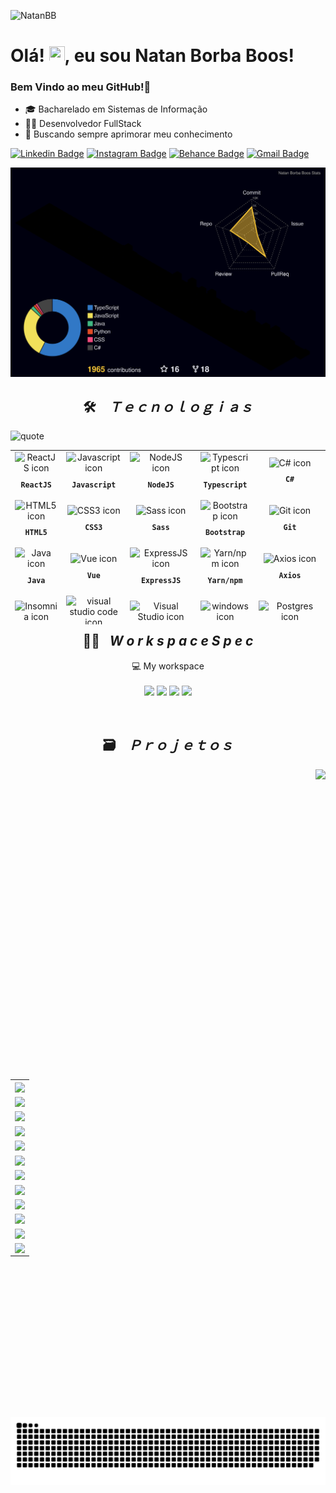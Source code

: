 <p align="left"><img src="https://komarev.com/ghpvc/?username=NatanBB" alt="NatanBB" /></p>

<h1 align = "justify"> Olá! <img src="https://media.giphy.com/media/hvRJCLFzcasrR4ia7z/giphy.gif" width="25px" height="25px">, eu sou Natan Borba Boos! </h1>
<h3>Bem Vindo ao meu GitHub!🚀</h3>

- 🎓 Bacharelado em Sistemas de Informação
- 👨‍💻 Desenvolvedor FullStack
- 🚀 Buscando sempre aprimorar meu conhecimento

[![Linkedin Badge](https://img.shields.io/badge/-Linkedin-blue?style=flat-square&logo=Linkedin&logoColor=white&link=https://www.linkedin.com/in/natan-borba-boos-a0a71b203/)](https://www.linkedin.com/in/natan-borba-boos/)
[![Instagram Badge](https://img.shields.io/badge/-Instagram-purple?style=flat-square&logo=instagram&logoColor=white&link=https://www.instagram.com/natan_borbaboos/)](https://www.instagram.com/natan_boos/)
[![Behance Badge](https://img.shields.io/badge/-Behance-blue?style=flat-square&logo=behance&logoColor=white&link=https://www.behance.net/natanborba/)](https://www.behance.net/natanborba)
[![Gmail Badge](https://img.shields.io/badge/-natanborba77@gmail.com-c14438?style=flat-square&logo=Gmail&logoColor=white&link=mailto:natansl@gmail.com)](mailto:natanborba77@gmail.com)

![Status](./assets/profile-night-rainbow.svg)
 
<h2 align="center">🛠️ &ensp; <i>Ｔｅｃｎｏｌｏｇｉａｓ</i></h2>
<img align="left" width="210px" alt="quote" src="https://quotes-github-readme.vercel.app/api?type=vertical&theme=tokyonight"/>
<table align="right" height="279px">
  <tr>
    <td align="center">
      <img src="https://skillicons.dev/icons?i=react" width="65px" alt="ReactJS icon"/><br>
      <sub>
        <b>
          <pre>ReactJS</pre>
        </b>
      </sub>
    </td>
    <td align="center">
      <img src="https://skillicons.dev/icons?i=javascript" width="65px" alt="Javascript icon"/><br>
      <sub>
        <b>
          <pre>Javascript</pre>
        </b>
      </sub>
    </td>
    <td align="center">
      <img src="https://skillicons.dev/icons?i=nodejs" width="65px" alt="NodeJS icon"/><br>
      <sub>
        <b>
          <pre>NodeJS</pre>
        </b>
      </sub>
    </td>
    <td align="center">
      <img src="https://skillicons.dev/icons?i=ts" width="65px" alt="Typescript icon"/><br>
      <sub>
        <b>
          <pre>Typescript</pre> 
        </b>
      </sub>
    </td>
    <td align="center">
      <img src="https://skillicons.dev/icons?i=cs" width="65px" alt="C# icon"/><br>
      <sub>
        <b>
          <pre>C#</pre>
        </b>
      </sub>
    </td>
  </tr>
  </tr>
  <tr>
    <td align="center">
      <img src="https://skillicons.dev/icons?i=html" width="65px" alt="HTML5 icon"/><br>
      <sub>
        <b>
          <pre>HTML5</pre>
        </b>
      </sub>
    </td>
    <td align="center">
      <img src="https://skillicons.dev/icons?i=css" width="65px" alt="CSS3 icon"/><br>
      <sub>
        <b>
          <pre>&ensp;CSS3&ensp;</pre>
        </b>
      </sub>
    </td>
    <td align="center">
      <img src="https://skillicons.dev/icons?i=sass" width="60px" alt="Sass icon"/><br>
      <sub>
        <b>
          <pre>Sass</pre>
        </b>
      </sub>
    </td>
    <td align="center">
      <img src="https://skillicons.dev/icons?i=bootstrap" width="65px" alt="Bootstrap icon"/><br>
      <sub>
        <b>
          <pre>Bootstrap</pre>
        </b>
      </sub>
    </td>
    <td align="center" width="100px;">
      <img src="https://skillicons.dev/icons?i=git" width="65px" alt="Git icon"/><br>
      <sub>
        <b>
          <pre>&emsp;Git&emsp;</pre>
        </b>
      </sub>
    </td>
  </tr>
  <tr>
    <td align="center">
      <img src="https://skillicons.dev/icons?i=java" width="65px" alt="Java icon"/><br>
      <sub>
        <b>
          <pre>Java</pre>
        </b>
      </sub>
    </td>
    <td align="center">
      <img src="https://skillicons.dev/icons?i=vue" width="65px" alt="Vue icon"/><br>
      <sub>
        <b>
          <pre>Vue</pre>
        </b>
      </sub>
    </td>
    <td align="center">
      <img src="https://skillicons.dev/icons?i=express" width="65px" alt="ExpressJS icon"/><br>
      <sub>
        <b>
          <pre>ExpressJS</pre>
        </b>
      </sub>
    </td>
    <td align="center">
      <img src="https://user-images.githubusercontent.com/86276393/177162603-b078ec0b-5097-4067-9e04-f2e260e298a8.png" width="65px" alt="Yarn/npm icon"/><br>
      <sub>
        <b>
          <pre>Yarn/npm</pre>
        </b>
      </sub>
    </td>
    <td align="center">
      <img src="https://user-images.githubusercontent.com/86276393/177149370-01f7c4a4-9763-478f-938c-ec3d4e7c76c5.png" width="65px" alt="Axios icon"/><br>
      <sub>
        <b>
          <pre>&ensp;Axios&ensp;</pre>
        </b>
      </sub>
    </td>
  </tr>
  <tr>
    <td align="center">
      <img src="https://user-images.githubusercontent.com/86276393/177148580-f21f8f32-113c-499c-8c4d-f03412137f82.svg" width="65px" alt="Insomnia icon"/><br>
      <sub>
        <b>
          <pre>Insomnia</pre>
        </b>
      </sub>
    </td>
    <td align="center">
      <img src="https://skillicons.dev/icons?i=vscode" width="65px" alt="visual studio code icon"/><br>
      <sub>
        <b>
          <pre>VSCode</pre>
        </b>
      </sub>
    </td>
    <td align="center">
      <img src="https://skillicons.dev/icons?i=visualstudio" width="65px" alt="Visual Studio icon"/><br>
      <sub>
        <b>
          <pre>Visual Studio</pre>
        </b>
      </sub>
    </td>
    <td align="center">
      <img src="https://user-images.githubusercontent.com/86276393/195136732-47fe1df9-2591-445a-bfac-fe540315f2a5.svg" width="65px" alt="windows icon"/><br>
      <sub>
        <b>
          <pre>Windows</pre>
        </b>
      </sub>
    </td>
    <td align="center">
      <img src="https://skillicons.dev/icons?i=postgres" width="65px" alt="Postgres icon"/><br>
      <sub>
        <b>
          <pre>Postgres</pre>
        </b>
      </sub>
    </td>
  </tr>
  <tr>
    <td align="center">
      <img src="https://skillicons.dev/icons?i=aws" width="65px" alt="AWS icon"/><br>
      <sub>
        <b>
          <pre>AWS</pre>
        </b>
      </sub>
    </td>
    <td align="center">
      <img src="https://skillicons.dev/icons?i=python" width="65px" alt="Python icon"/><br>
      <sub>
        <b>
          <pre>Python</pre>
        </b>
      </sub>
    </td>
    <td align="center">
      <img src="https://skillicons.dev/icons?i=nextjs" width="65px" alt="Next icon"/><br>
      <sub>
        <b>
          <pre>Next</pre>
        </b>
      </sub>
    </td>
    <td align="center">
      <img src="https://skillicons.dev/icons?i=dotnet" width="65px" alt="dotnet icon"/><br>
      <sub>
        <b>
          <pre>.NET</pre>
        </b>
      </sub>
    </td>
  </tr>
</table>
<br><br><br><br><br><br><br><br><br><br><br><br><br><br><br>
 
 
<h2 align="center">👨‍💻 &ensp;<i>W o r k s p a c e  S p e c</i></h2>

<p align='center'>
  💻 My workspace<br/><br/>
  <img src="https://img.shields.io/badge/windows-%230078D6.svg?&style=for-the-badge&logo=windows&logoColor=white" />
  <img src="https://img.shields.io/badge/intel-core%20i5%2010th-%230071C5.svg?&style=for-the-badge&logo=intel&logoColor=white" />
  <img src="https://img.shields.io/badge/RAM-20GB-%230071C5.svg?&style=for-the-badge&logoColor=white" />
  <img src="https://img.shields.io/badge/nvidia-gtx%201050Ti-%2376B900.svg?&style=for-the-badge&logo=nvidia&logoColor=white" />
</p>
<br>

<h2 align="center">🗃️ &ensp; <i>Ｐｒｏｊｅｔｏｓ</i></h2>
<img align="right" height="496px" src="https://github-readme-stats.vercel.app/api/top-langs/?username=NatanBB&langs_count=8&theme=tokyonight&hide_border=true">
<table height="495px">
  <tr>
    <td>
    <a href="https://github.com/NatanBB/portfolioNatan" target="_blank">
      <img align="center" src="https://github-readme-stats.vercel.app/api/pin/?username=NatanBB&repo=portfolioNatan&theme=tokyonight&hide_border=true">
    </a>
    </td>
  </tr>
  <tr>
    <td>
    <a href="https://github.com/NatanBB/Be-The-Hero" target="_blank">
      <img align="center" src="https://github-readme-stats.vercel.app/api/pin/?username=NatanBB&repo=Be-The-Hero&theme=tokyonight&hide_border=true">
  </a>
    </td>
  </tr>
  <tr>
    <td>
     <a href="https://github.com/NatanBB/Ecoleta" target="_blank">
      <img align="center" src="https://github-readme-stats.vercel.app/api/pin/?username=NatanBB&repo=Ecoleta&theme=tokyonight&hide_border=true">
    </a>
    </td>
  </tr>
  <tr>
    <td>
    <a href="https://github.com/NatanBB/Proffy" target="_blank">
      <img align="center" src="https://github-readme-stats.vercel.app/api/pin/?username=NatanBB&repo=Proffy&theme=tokyonight&hide_border=true">
    </a>
    </td>
  </tr>
  <tr>
    <td>
    <a href="https://github.com/NatanBB/libproject" target="_blank">
      <img align="center" src="https://github-readme-stats.vercel.app/api/pin/?username=NatanBB&repo=libproject&theme=tokyonight&hide_border=true">
    </a>
    </td>
  </tr>
  <tr>
    <td>
    <a href="https://github.com/NatanBB/TerrainP5" target="_blank">
      <img align="center" src="https://github-readme-stats.vercel.app/api/pin/?username=NatanBB&repo=TerrainP5&theme=tokyonight&hide_border=true">
    </a>
    </td>
  </tr>
  <tr>
    <td>
    <a href="https://github.com/NatanBB/NLW-COPA" target="_blank">
      <img align="center" src="https://github-readme-stats.vercel.app/api/pin/?username=NatanBB&repo=NLW-COPA&theme=tokyonight&hide_border=true">
    </a>
    </td>
  </tr>
  <tr>
    <td>
    <a href="https://github.com/NatanBB/PlantManager" target="_blank">
      <img align="center" src="https://github-readme-stats.vercel.app/api/pin/?username=NatanBB&repo=PlantManager&theme=tokyonight&hide_border=true">
    </a>
    </td>
  </tr>
  <tr>
    <td>
    <a href="https://github.com/NatanBB/RocketCoffee" target="_blank">
      <img align="center" src="https://github-readme-stats.vercel.app/api/pin/?username=NatanBB&repo=RocketCoffee&theme=tokyonight&hide_border=true">
    </a>
    </td>
  </tr>
  <tr>
    <td>
    <a href="https://github.com/NatanBB/PricingTable" target="_blank">
      <img align="center" src="https://github-readme-stats.vercel.app/api/pin/?username=NatanBB&repo=PricingTable&theme=tokyonight&hide_border=true">
    </a>
    </td>
  </tr>
  <tr>
    <td>
    <a href="https://github.com/NatanBB/Podcastr" target="_blank">
      <img align="center" src="https://github-readme-stats.vercel.app/api/pin/?username=NatanBB&repo=Podcastr&theme=tokyonight&hide_border=true">
    </a>
    </td>
  </tr>
  <tr>
    <td>
    <a href="https://github.com/NatanBB/Badges4-README.md-Profile" target="_blank">
      <img align="center" src="https://github-readme-stats.vercel.app/api/pin/?username=NatanBB&repo=Badges4-README.md-Profile&theme=tokyonight&hide_border=true">
    </a>
    </td>
  </tr>
</table>
<br>

<p align='center'>

  ![Snake animation](https://raw.githubusercontent.com/platane/snk/output/github-contribution-grid-snake-dark.svg)
</p>
